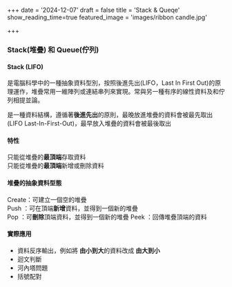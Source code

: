 +++
date = '2024-12-07'
draft = false
title = 'Stack & Queqe'
show_reading_time=true
featured_image = 'images/ribbon candle.jpg'

+++

### Stack(堆疊) 和 Queue(佇列)

#### Stack (LIFO)

是電腦科學中的一種抽象資料型別，按照後進先出(LIFO，Last In First Out)的原理運作，堆疊常用一維陣列或連結串列來實現。常與另一種有序的線性資料及和佇列相提並論。

是一種資料結構，遵循著**後進先出**的原則，最晚放進堆疊的資料會被最先取出(LIFO Last-In-First-Out)，最早放入堆疊的資料會被最後取出

<!--more-->

#### 特性

只能從堆疊的**最頂端**存取資料  
只能從堆疊的**最頂端**新增或刪除資料

#### 堆疊的抽象資料型態

Create：可建立一個空的堆疊  
Push ：可在頂端**新增**資料，並得到一個新的堆疊  
Pop ：可**刪除**頂端資料，並得到一個新的堆疊
Peek ：回傳堆疊頂端的資料

#### 實際應用

- 資料反序輸出，例如將 **由小到大**的資料改成 **由大到小**
- 迴文判斷
- 河內塔問題
- 括號配對
